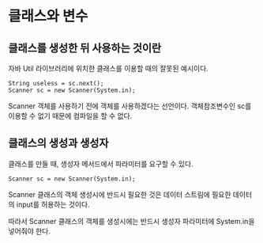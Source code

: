 클래스와 변수
=

클래스를 생성한 뒤 사용하는 것이란
-

자바 Util 라이브러리에 위치한 클래스를 이용할 때의 잘못된 예시이다.

```
String useless = sc.next();
Scanner sc = new Scanner(System.in);
```

Scanner 객체를 사용하기 전에 객체를 사용하겠다는 선언이다. 객체참조변수인 sc를 이용할 수 없기 때문에 컴파일을 할 수 없다.

클래스의 생성과 생성자
-

클래스를 만들 때, 생성자 메서드에서 파라미터를 요구할 수 있다.

```
Scanner sc = new Scanner(System.in);
```

Scanner 클래스의 객체 생성시에 반드시 필요한 것은 데이터 스트림에 필요한 데이터의 input를 허용하는 것이다.

따라서 Scanner 클래스의 객체를 생성시에는 반드시 생성자 파라미터에 System.in을 넣어줘야 한다.

